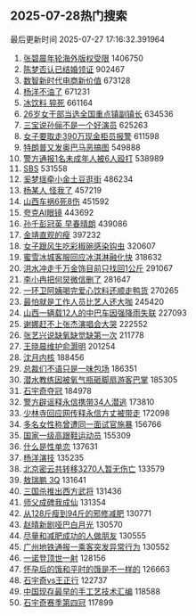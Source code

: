 ## 2025-07-28热门搜索 
最后更新时间 2025-07-27 17:16:32.391964 
1. [张碧晨年轮海外版权受限](https://s.weibo.com/weibo?q=%23%E5%BC%A0%E7%A2%A7%E6%99%A8%E5%B9%B4%E8%BD%AE%E6%B5%B7%E5%A4%96%E7%89%88%E6%9D%83%E5%8F%97%E9%99%90%23&t=31&band_rank=1&Refer=top) 1406750
1. [陈梦否认已结婚领证](https://s.weibo.com/weibo?q=%23%E9%99%88%E6%A2%A6%E5%90%A6%E8%AE%A4%E5%B7%B2%E7%BB%93%E5%A9%9A%E9%A2%86%E8%AF%81%23&t=31&band_rank=2&Refer=top) 902467
1. [数智新时代电商新价值](https://s.weibo.com/weibo?q=%23%E6%95%B0%E6%99%BA%E6%96%B0%E6%97%B6%E4%BB%A3%E7%94%B5%E5%95%86%E6%96%B0%E4%BB%B7%E5%80%BC%23&t=31&band_rank=3&Refer=top) 673128
1. [杨洋不油了](https://s.weibo.com/weibo?q=%E6%9D%A8%E6%B4%8B%E4%B8%8D%E6%B2%B9%E4%BA%86&t=31&band_rank=4&Refer=top) 671231
1. [冰饮料 猝死](https://s.weibo.com/weibo?q=%E5%86%B0%E9%A5%AE%E6%96%99%20%E7%8C%9D%E6%AD%BB&t=31&band_rank=5&Refer=top) 661164
1. [26岁女干部当选全国重点镇副镇长](https://s.weibo.com/weibo?q=%2326%E5%B2%81%E5%A5%B3%E5%B9%B2%E9%83%A8%E5%BD%93%E9%80%89%E5%85%A8%E5%9B%BD%E9%87%8D%E7%82%B9%E9%95%87%E5%89%AF%E9%95%87%E9%95%BF%23&t=31&band_rank=6&Refer=top) 634536
1. [三宝说孙俪不是一个好演员](https://s.weibo.com/weibo?q=%E4%B8%89%E5%AE%9D%E8%AF%B4%E5%AD%99%E4%BF%AA%E4%B8%8D%E6%98%AF%E4%B8%80%E4%B8%AA%E5%A5%BD%E6%BC%94%E5%91%98&t=31&band_rank=7&Refer=top) 625263
1. [女子要取走390万现金柜员报警](https://s.weibo.com/weibo?q=%23%E5%A5%B3%E5%AD%90%E8%A6%81%E5%8F%96%E8%B5%B0390%E4%B8%87%E7%8E%B0%E9%87%91%E6%9F%9C%E5%91%98%E6%8A%A5%E8%AD%A6%23&t=31&band_rank=8&Refer=top) 611598
1. [特朗普又发奥巴马恶搞图](https://s.weibo.com/weibo?q=%23%E7%89%B9%E6%9C%97%E6%99%AE%E5%8F%88%E5%8F%91%E5%A5%A5%E5%B7%B4%E9%A9%AC%E6%81%B6%E6%90%9E%E5%9B%BE%23&t=31&band_rank=9&Refer=top) 549888
1. [警方通报1名未成年人被6人殴打](https://s.weibo.com/weibo?q=%23%E8%AD%A6%E6%96%B9%E9%80%9A%E6%8A%A51%E5%90%8D%E6%9C%AA%E6%88%90%E5%B9%B4%E4%BA%BA%E8%A2%AB6%E4%BA%BA%E6%AE%B4%E6%89%93%23&t=31&band_rank=10&Refer=top) 538989
1. [SBS](https://s.weibo.com/weibo?q=SBS&t=31&band_rank=11&Refer=top) 531558
1. [奚梦瑶牵小金土豆逛街](https://s.weibo.com/weibo?q=%E5%A5%9A%E6%A2%A6%E7%91%B6%E7%89%B5%E5%B0%8F%E9%87%91%E5%9C%9F%E8%B1%86%E9%80%9B%E8%A1%97&t=31&band_rank=12&Refer=top) 486234
1. [杨某人 怪我了](https://s.weibo.com/weibo?q=%E6%9D%A8%E6%9F%90%E4%BA%BA%20%E6%80%AA%E6%88%91%E4%BA%86&t=31&band_rank=13&Refer=top) 457219
1. [山西车祸6死8伤](https://s.weibo.com/weibo?q=%23%E5%B1%B1%E8%A5%BF%E8%BD%A6%E7%A5%B86%E6%AD%BB8%E4%BC%A4%23&t=31&band_rank=14&Refer=top) 451592
1. [夸克AI眼镜](https://s.weibo.com/weibo?q=%23%E5%A4%B8%E5%85%8BAI%E7%9C%BC%E9%95%9C%23&t=31&band_rank=15&Refer=top) 443692
1. [孙千彭冠英 早春晴朗](https://s.weibo.com/weibo?q=%E5%AD%99%E5%8D%83%E5%BD%AD%E5%86%A0%E8%8B%B1%20%E6%97%A9%E6%98%A5%E6%99%B4%E6%9C%97&t=31&band_rank=16&Refer=top) 439086
1. [金靖直观的瘦](https://s.weibo.com/weibo?q=%E9%87%91%E9%9D%96%E7%9B%B4%E8%A7%82%E7%9A%84%E7%98%A6&t=31&band_rank=17&Refer=top) 397232
1. [女子跟风生吃彩椒碗感染钩虫](https://s.weibo.com/weibo?q=%23%E5%A5%B3%E5%AD%90%E8%B7%9F%E9%A3%8E%E7%94%9F%E5%90%83%E5%BD%A9%E6%A4%92%E7%A2%97%E6%84%9F%E6%9F%93%E9%92%A9%E8%99%AB%23&t=31&band_rank=18&Refer=top) 320607
1. [蜜雪冰城客服回应冰淇淋融化快](https://s.weibo.com/weibo?q=%23%E8%9C%9C%E9%9B%AA%E5%86%B0%E5%9F%8E%E5%AE%A2%E6%9C%8D%E5%9B%9E%E5%BA%94%E5%86%B0%E6%B7%87%E6%B7%8B%E8%9E%8D%E5%8C%96%E5%BF%AB%23&t=31&band_rank=19&Refer=top) 318632
1. [洪水冲走千万金饰目前只找回1公斤](https://s.weibo.com/weibo?q=%23%E6%B4%AA%E6%B0%B4%E5%86%B2%E8%B5%B0%E5%8D%83%E4%B8%87%E9%87%91%E9%A5%B0%E7%9B%AE%E5%89%8D%E5%8F%AA%E6%89%BE%E5%9B%9E1%E5%85%AC%E6%96%A4%23&t=31&band_rank=20&Refer=top) 291067
1. [李小冉把何炅微信删了](https://s.weibo.com/weibo?q=%E6%9D%8E%E5%B0%8F%E5%86%89%E6%8A%8A%E4%BD%95%E7%82%85%E5%BE%AE%E4%BF%A1%E5%88%A0%E4%BA%86&t=31&band_rank=21&Refer=top) 281647
1. [一环卫阿姨喝完爱心饮料还顺走鸭货](https://s.weibo.com/weibo?q=%23%E4%B8%80%E7%8E%AF%E5%8D%AB%E9%98%BF%E5%A7%A8%E5%96%9D%E5%AE%8C%E7%88%B1%E5%BF%83%E9%A5%AE%E6%96%99%E8%BF%98%E9%A1%BA%E8%B5%B0%E9%B8%AD%E8%B4%A7%23&t=31&band_rank=22&Refer=top) 270265
1. [最怕就是工作人员比艺人还大咖](https://s.weibo.com/weibo?q=%E6%9C%80%E6%80%95%E5%B0%B1%E6%98%AF%E5%B7%A5%E4%BD%9C%E4%BA%BA%E5%91%98%E6%AF%94%E8%89%BA%E4%BA%BA%E8%BF%98%E5%A4%A7%E5%92%96&t=31&band_rank=23&Refer=top) 245420
1. [山西一辆载12人的中巴车因强降雨失联](https://s.weibo.com/weibo?q=%23%E5%B1%B1%E8%A5%BF%E4%B8%80%E8%BE%86%E8%BD%BD12%E4%BA%BA%E7%9A%84%E4%B8%AD%E5%B7%B4%E8%BD%A6%E5%9B%A0%E5%BC%BA%E9%99%8D%E9%9B%A8%E5%A4%B1%E8%81%94%23&t=31&band_rank=24&Refer=top) 227093
1. [谢娜赶不上张杰演唱会大哭](https://s.weibo.com/weibo?q=%E8%B0%A2%E5%A8%9C%E8%B5%B6%E4%B8%8D%E4%B8%8A%E5%BC%A0%E6%9D%B0%E6%BC%94%E5%94%B1%E4%BC%9A%E5%A4%A7%E5%93%AD&t=31&band_rank=25&Refer=top) 222552
1. [张艺兴说缺氧缺觉缺第一次](https://s.weibo.com/weibo?q=%23%E5%BC%A0%E8%89%BA%E5%85%B4%E8%AF%B4%E7%BC%BA%E6%B0%A7%E7%BC%BA%E8%A7%89%E7%BC%BA%E7%AC%AC%E4%B8%80%E6%AC%A1%23&t=31&band_rank=26&Refer=top) 211778
1. [王晓晨维护俞灏明](https://s.weibo.com/weibo?q=%23%E7%8E%8B%E6%99%93%E6%99%A8%E7%BB%B4%E6%8A%A4%E4%BF%9E%E7%81%8F%E6%98%8E%23&t=31&band_rank=27&Refer=top) 201254
1. [沈月内核](https://s.weibo.com/weibo?q=%E6%B2%88%E6%9C%88%E5%86%85%E6%A0%B8&t=31&band_rank=28&Refer=top) 188456
1. [总裁们不语只是一味包场](https://s.weibo.com/weibo?q=%E6%80%BB%E8%A3%81%E4%BB%AC%E4%B8%8D%E8%AF%AD%E5%8F%AA%E6%98%AF%E4%B8%80%E5%91%B3%E5%8C%85%E5%9C%BA&t=31&band_rank=29&Refer=top) 186351
1. [潜水教练因被氧气瓶砸脚扇游客巴掌](https://s.weibo.com/weibo?q=%23%E6%BD%9C%E6%B0%B4%E6%95%99%E7%BB%83%E5%9B%A0%E8%A2%AB%E6%B0%A7%E6%B0%94%E7%93%B6%E7%A0%B8%E8%84%9A%E6%89%87%E6%B8%B8%E5%AE%A2%E5%B7%B4%E6%8E%8C%23&t=31&band_rank=30&Refer=top) 185305
1. [石宇奇夺冠](https://s.weibo.com/weibo?q=%E7%9F%B3%E5%AE%87%E5%A5%87%E5%A4%BA%E5%86%A0&t=31&band_rank=31&Refer=top) 184978
1. [警方辟谣释永信携带34人潜逃](https://s.weibo.com/weibo?q=%23%E8%AD%A6%E6%96%B9%E8%BE%9F%E8%B0%A3%E9%87%8A%E6%B0%B8%E4%BF%A1%E6%90%BA%E5%B8%A634%E4%BA%BA%E6%BD%9C%E9%80%83%23&t=31&band_rank=32&Refer=top) 173810
1. [少林寺回应网传释永信方丈被带走](https://s.weibo.com/weibo?q=%23%E5%B0%91%E6%9E%97%E5%AF%BA%E5%9B%9E%E5%BA%94%E7%BD%91%E4%BC%A0%E9%87%8A%E6%B0%B8%E4%BF%A1%E6%96%B9%E4%B8%88%E8%A2%AB%E5%B8%A6%E8%B5%B0%23&t=31&band_rank=33&Refer=top) 172098
1. [多名女性称曾遭同一面试官施暴](https://s.weibo.com/weibo?q=%23%E5%A4%9A%E5%90%8D%E5%A5%B3%E6%80%A7%E7%A7%B0%E6%9B%BE%E9%81%AD%E5%90%8C%E4%B8%80%E9%9D%A2%E8%AF%95%E5%AE%98%E6%96%BD%E6%9A%B4%23&t=31&band_rank=34&Refer=top) 156766
1. [国家一级高跟鞋运动员](https://s.weibo.com/weibo?q=%E5%9B%BD%E5%AE%B6%E4%B8%80%E7%BA%A7%E9%AB%98%E8%B7%9F%E9%9E%8B%E8%BF%90%E5%8A%A8%E5%91%98&t=31&band_rank=35&Refer=top) 155309
1. [什么是性单恋](https://s.weibo.com/weibo?q=%E4%BB%80%E4%B9%88%E6%98%AF%E6%80%A7%E5%8D%95%E6%81%8B&t=31&band_rank=36&Refer=top) 137631
1. [杨洋演技](https://s.weibo.com/weibo?q=%E6%9D%A8%E6%B4%8B%E6%BC%94%E6%8A%80&t=31&band_rank=37&Refer=top) 135235
1. [北京密云共转移3270人暂无伤亡](https://s.weibo.com/weibo?q=%23%E5%8C%97%E4%BA%AC%E5%AF%86%E4%BA%91%E5%85%B1%E8%BD%AC%E7%A7%BB3270%E4%BA%BA%E6%9A%82%E6%97%A0%E4%BC%A4%E4%BA%A1%23&t=31&band_rank=38&Refer=top) 133579
1. [敖瑞鹏 3Q](https://s.weibo.com/weibo?q=%E6%95%96%E7%91%9E%E9%B9%8F%203Q&t=31&band_rank=39&Refer=top) 131641
1. [三国杀推出西方武将](https://s.weibo.com/weibo?q=%23%E4%B8%89%E5%9B%BD%E6%9D%80%E6%8E%A8%E5%87%BA%E8%A5%BF%E6%96%B9%E6%AD%A6%E5%B0%86%23&t=31&band_rank=40&Refer=top) 131436
1. [师父成碑我成仙](https://s.weibo.com/weibo?q=%E5%B8%88%E7%88%B6%E6%88%90%E7%A2%91%E6%88%91%E6%88%90%E4%BB%99&t=31&band_rank=41&Refer=top) 131354
1. [从128斤瘦到94斤的邪修减肥](https://s.weibo.com/weibo?q=%E4%BB%8E128%E6%96%A4%E7%98%A6%E5%88%B094%E6%96%A4%E7%9A%84%E9%82%AA%E4%BF%AE%E5%87%8F%E8%82%A5&t=31&band_rank=42&Refer=top) 130771
1. [赵晴新剧哑巴白月光](https://s.weibo.com/weibo?q=%E8%B5%B5%E6%99%B4%E6%96%B0%E5%89%A7%E5%93%91%E5%B7%B4%E7%99%BD%E6%9C%88%E5%85%89&t=31&band_rank=43&Refer=top) 130570
1. [尽量和减肥成功的人做朋友](https://s.weibo.com/weibo?q=%E5%B0%BD%E9%87%8F%E5%92%8C%E5%87%8F%E8%82%A5%E6%88%90%E5%8A%9F%E7%9A%84%E4%BA%BA%E5%81%9A%E6%9C%8B%E5%8F%8B&t=31&band_rank=44&Refer=top) 130555
1. [广州地铁通报一乘客突发异常行为](https://s.weibo.com/weibo?q=%23%E5%B9%BF%E5%B7%9E%E5%9C%B0%E9%93%81%E9%80%9A%E6%8A%A5%E4%B8%80%E4%B9%98%E5%AE%A2%E7%AA%81%E5%8F%91%E5%BC%82%E5%B8%B8%E8%A1%8C%E4%B8%BA%23&t=31&band_rank=45&Refer=top) 130552
1. [一诺登顶世一射](https://s.weibo.com/weibo?q=%23%E4%B8%80%E8%AF%BA%E7%99%BB%E9%A1%B6%E4%B8%96%E4%B8%80%E5%B0%84%23&t=31&band_rank=46&Refer=top) 128156
1. [怀孕后的饿和平时的饿是不一样的](https://s.weibo.com/weibo?q=%E6%80%80%E5%AD%95%E5%90%8E%E7%9A%84%E9%A5%BF%E5%92%8C%E5%B9%B3%E6%97%B6%E7%9A%84%E9%A5%BF%E6%98%AF%E4%B8%8D%E4%B8%80%E6%A0%B7%E7%9A%84&t=31&band_rank=47&Refer=top) 126663
1. [石宇奇vs王正行](https://s.weibo.com/weibo?q=%23%E7%9F%B3%E5%AE%87%E5%A5%87vs%E7%8E%8B%E6%AD%A3%E8%A1%8C%23&t=31&band_rank=48&Refer=top) 122737
1. [中国现存最早的手工艺技术汇编](https://s.weibo.com/weibo?q=%23%E4%B8%AD%E5%9B%BD%E7%8E%B0%E5%AD%98%E6%9C%80%E6%97%A9%E7%9A%84%E6%89%8B%E5%B7%A5%E8%89%BA%E6%8A%80%E6%9C%AF%E6%B1%87%E7%BC%96%23&t=31&band_rank=49&Refer=top) 118588
1. [石宇奇赛季第四冠](https://s.weibo.com/weibo?q=%23%E7%9F%B3%E5%AE%87%E5%A5%87%E8%B5%9B%E5%AD%A3%E7%AC%AC%E5%9B%9B%E5%86%A0%23&t=31&band_rank=50&Refer=top) 117899
